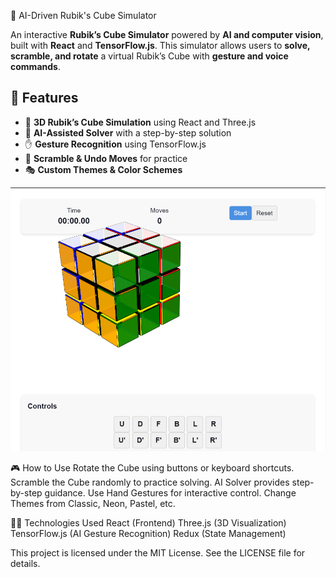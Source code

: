 🧠 AI-Driven Rubik's Cube Simulator

An interactive **Rubik’s Cube Simulator** powered by **AI and computer vision**, built with **React** and **TensorFlow.js**. This simulator allows users to **solve, scramble, and rotate** a virtual Rubik’s Cube with **gesture and voice commands**.

## 🚀 Features
- 🎨 **3D Rubik’s Cube Simulation** using React and Three.js  
- 🤖 **AI-Assisted Solver** with a step-by-step solution    
- ✋ **Gesture Recognition** using TensorFlow.js  
- 🔀 **Scramble & Undo Moves** for practice  
- 🎭 **Custom Themes & Color Schemes**

![image alt](https://raw.githubusercontent.com/Khushi11295/Ai-Rubics/e9bf4dd9d41269f5d0791fbb0adf3a7cf5de8e92/Screenshot%202025-03-20%20234319.png)

🎮 How to Use
Rotate the Cube using buttons or keyboard shortcuts.
Scramble the Cube randomly to practice solving.
AI Solver provides step-by-step guidance.
Use Hand Gestures for interactive control.
Change Themes from Classic, Neon, Pastel, etc.

🧑‍💻 Technologies Used
React (Frontend)
Three.js (3D Visualization)
TensorFlow.js (AI Gesture Recognition)
Redux (State Management)

This project is licensed under the MIT License. See the LICENSE file for details.
